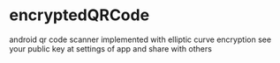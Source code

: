 # encryptedQRCode
android qr code scanner implemented with elliptic curve encryption
see your public key at settings of app and share with others
